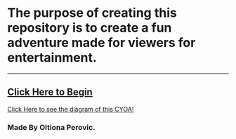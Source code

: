 # The purpose of creating this repository is to create a fun  adventure made for viewers for entertainment.
---
[Click Here to Begin](home.md)
---
[Click Here to see the diagram of this CYOA!](CYOA.png)
### Made By Oltiona Perovic.